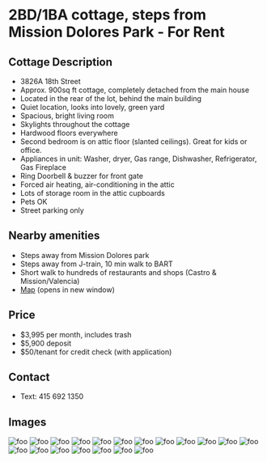 # 2BD/1BA cottage, steps from Mission Dolores Park - For Rent

## Cottage Description

* 3826A 18th Street
* Approx. 900sq ft cottage, completely detached from the main house
* Located in the rear of the lot, behind the main building
* Quiet location, looks into lovely, green yard
* Spacious, bright living room
* Skylights throughout the cottage
* Hardwood floors everywhere
* Second bedroom is on attic floor (slanted ceilings). Great for kids or office.
* Appliances in unit: Washer, dryer, Gas range, Dishwasher, Refrigerator, Gas Fireplace
* Ring Doorbell & buzzer for front gate
* Forced air heating, air-conditioning in the attic
* Lots of storage room in the attic cupboards
* Pets OK
* Street parking only

## Nearby amenities
* Steps away from Mission Dolores park
* Steps away from J-train, 10 min walk to BART
* Short walk to hundreds of restaurants and shops (Castro & Mission/Valencia)
* [Map](https://www.google.com/maps?f=q&source=s_q&hl=en&geocode&q=3826A+18th+St,+San+Francisco&sll=37.763191,-122.427556&sspn=0.013672,0.017509&ie=UTF8&ll=37.761199,-122.429237&spn=0.013673,0.017509&z=16&iwloc=A) (opens in new window)

## Price
* $3,995 per month, includes trash
* $5,900 deposit 
* $50/tenant for credit check (with application)

## Contact
* Text: 415 692 1350

## Images

![foo](images/bedr.jpg)
![foo](images/broom2.jpg)
![foo](images/img_3407.jpg)
![foo](images/img_3408.jpg)
![foo](images/img_3409.jpg)
![foo](images/img_3418.jpg)
![foo](images/img_3421.jpg)
![foo](images/img_3423.jpg)
![foo](images/img_3424.jpg)
![foo](images/img_3425.jpg)
![foo](images/img_3436.jpg)
![foo](images/img_3437.jpg)
![foo](images/img_3438.jpg)
![foo](images/img_3439.jpg)
![foo](images/img_3440.jpg)
![foo](images/img_3442.jpg)
![foo](images/img_3443.jpg)
![foo](images/img_3445.jpg)
![foo](images/lroom.jpg)

